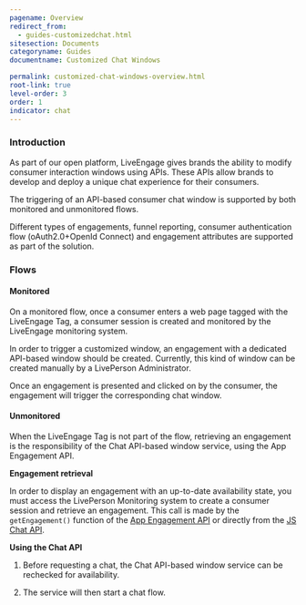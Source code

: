 ```yaml
---
pagename: Overview
redirect_from:
  - guides-customizedchat.html
sitesection: Documents
categoryname: Guides
documentname: Customized Chat Windows

permalink: customized-chat-windows-overview.html
root-link: true
level-order: 3
order: 1
indicator: chat
---
```


### Introduction

As part of our open platform, LiveEngage gives brands the ability to modify consumer interaction windows using APIs. These APIs allow brands to develop and deploy a unique chat experience for their consumers.

The triggering of an API-based consumer chat window is supported by both monitored and unmonitored flows.

Different types of engagements, funnel reporting, consumer authentication flow (oAuth2.0+OpenId Connect) and engagement attributes are supported as part of the solution.

### Flows

#### Monitored

On a monitored flow, once a consumer enters a web page tagged with the LiveEngage Tag, a consumer session is created and monitored by the LiveEngage monitoring system.

In order to trigger a customized window, an engagement with a dedicated API-based window should be created. Currently, this kind of window can be created manually by a LivePerson Administrator.

Once an engagement is presented and clicked on by the consumer, the engagement will trigger the corresponding chat window.

#### Unmonitored
When the LiveEngage Tag is not part of the flow, retrieving an engagement is the responsibility of the Chat API-based window service, using the App Engagement API.

**Engagement retrieval**

In order to display an engagement with an up-to-date availability state, you must access the LivePerson Monitoring system to create a consumer session and retrieve an engagement. This call is made by the `getEngagement()` function of the [App Engagement API](rt-interactions-app-engagement-overview.html) or directly from the [JS Chat API](consumer-experience-javascript-chat-getting-started.html).

**Using the Chat API**

1. Before requesting a chat, the Chat API-based window service can be rechecked for availability.

2. The service will then start a chat flow.
